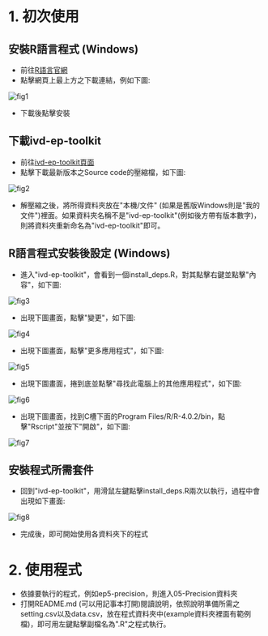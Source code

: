 # 1. 初次使用

## 安裝R語言程式 (Windows)

- 前往[R語言官網](https://cloud.r-project.org/bin/windows/base/)
- 點擊網頁上最上方之下載連結，例如下圖:

![fig1](.resource/fig1.png)

- 下載後點擊安裝

## 下載ivd-ep-toolkit

- 前往[ivd-ep-toolkit頁面](https://github.com/jimewu/ivd-ep-toolkit/releases)
- 點擊下載最新版本之Source code的壓縮檔，如下圖:

![fig2](.resource/fig2.png)

- 解壓縮之後，將所得資料夾放在"本機/文件" (如果是舊版Windows則是"我的文件")裡面。如果資料夾名稱不是"ivd-ep-toolkit"(例如後方帶有版本數字)，則將資料夾重新命名為"ivd-ep-toolkit"即可。

## R語言程式安裝後設定 (Windows)

- 進入"ivd-ep-toolkit"，會看到一個install_deps.R，對其點擊右鍵並點擊"內容"，如下圖:

![fig3](.resource/fig3.png)

- 出現下圖畫面，點擊"變更"，如下圖:

![fig4](.resource/fig4.png)

- 出現下圖畫面，點擊"更多應用程式"，如下圖:

![fig5](.resource/fig5.png)

- 出現下圖畫面，捲到底並點擊"尋找此電腦上的其他應用程式"，如下圖:

![fig6](.resource/fig6.png)

- 出現下圖畫面，找到C槽下面的Program Files/R/R-4.0.2/bin，點擊"Rscript"並按下"開啟"，如下圖:

![fig7](.resource/fig7.png)

## 安裝程式所需套件

- 回到"ivd-ep-toolkit"，用滑鼠左鍵點擊install_deps.R兩次以執行，過程中會出現如下畫面:

![fig8](.resource/fig8.png)

- 完成後，即可開始使用各資料夾下的程式

# 2. 使用程式

- 依據要執行的程式，例如ep5-precision，則進入05-Precision資料夾
- 打開README.md (可以用記事本打開)閱讀說明，依照說明準備所需之setting.csv以及data.csv，放在程式資料夾中(example資料夾裡面有範例檔)，即可用左鍵點擊副檔名為".R"之程式執行。